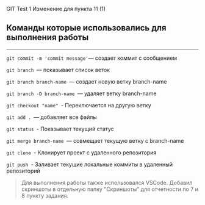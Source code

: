 GIT Test 1
Изменение для пункта 11 (1)

Команды которые использовались для выполнения работы 
---
***

``` git commit -m 'commit message' ```— создает коммит с сообщением

```git branch ```— показывает список веток

```git branch branch-name ```— создает новую ветку branch-name

```git branch -D branch-name ```— удаляет ветку branch-name

```git checkout "name" ```- Переключается на другую ветку

```git add . ```— добавляет все файлы

```git status ```- Показывает текущий статус

```git merge branch-name ```— совмещает текущую ветку с branch-name

```git clone ```- Клонирует проект с удаленного репозитория

```git push ```- Заливает текущие локальные коммиты в удаленный репозиторий

>Для выполнения работы также использовался VSCode.
Добавил скриншоты в отдельную папку "Скриншоты" для отчетности по 7 и 8 пункту задания.